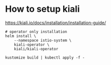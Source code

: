 # How to setup kiali

https://kiali.io/docs/installation/installation-guide/

```
# operator only installation
helm install \
    --namespace istio-system \
    kiali-operator \
    kiali/kiali-operator

kustomize build | kubectl apply -f -
``` 

